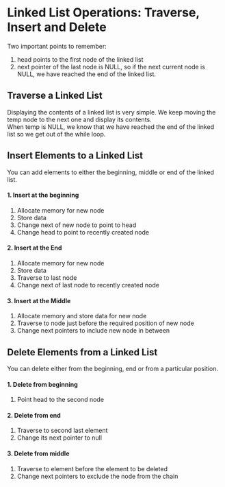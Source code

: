 # Linked List Operations: Traverse, Insert and Delete

Two important points to remember:

1. head points to the first node of the linked list
2. next pointer of the last node is NULL, so if the next current node is NULL, we have reached the end of the linked list.

## Traverse a Linked List
Displaying the contents of a linked list is very simple. We keep moving the temp node to the next one and display its contents.</br>
When temp is NULL, we know that we have reached the end of the linked list so we get out of the while loop.

## Insert Elements to a Linked List
You can add elements to either the beginning, middle or end of the linked list.

#### 1. Insert at the beginning
1. Allocate memory for new node
2. Store data
3. Change next of new node to point to head
4. Change head to point to recently created node

#### 2. Insert at the End
1. Allocate memory for new node
2. Store data
3. Traverse to last node
4. Change next of last node to recently created node

#### 3. Insert at the Middle
1. Allocate memory and store data for new node
2. Traverse to node just before the required position of new node
3. Change next pointers to include new node in between

## Delete Elements from a Linked List
You can delete either from the beginning, end or from a particular position.

#### 1. Delete from beginning
1. Point head to the second node

#### 2. Delete from end
1. Traverse to second last element
2. Change its next pointer to null

#### 3. Delete from middle
1. Traverse to element before the element to be deleted
2. Change next pointers to exclude the node from the chain
